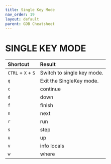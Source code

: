 ```yaml
---
title: Single Key Mode
nav_order: 19
layout: default
parent: GDB Cheatsheet
---
```


# **SINGLE KEY MODE**

| Shortcut           | Result                     |
| :----------------- | :------------------------- |
| `CTRL` + `X` + `S` | Switch to single key mode. |
| `q`                | Exit the SingleKey mode.   |
| `c`                | continue                   |
| `d`                | down                       |
| `f`                | finish                     |
| `n`                | next                       |
| `r`                | run                        |
| `s`                | step                       |
| `u`                | up                         |
| `v`                | info locals                |
| `w`                | where                      |